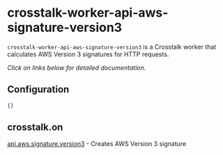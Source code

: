 crosstalk-worker-api-aws-signature-version3
===========================================

`crosstalk-worker-api-aws-signature-version3` is a Crosstalk worker that calculates AWS Version 3 signatures for HTTP requests.

_Click on links below for detailed documentation._

## Configuration

```json
{}
```

## crosstalk.on

[api.aws.signature.version3](https://github.com/crosstalk/crosstalk-worker-api-aws-signature-version3/wiki/api.aws.signature.version3) - Creates AWS Version 3 signature
